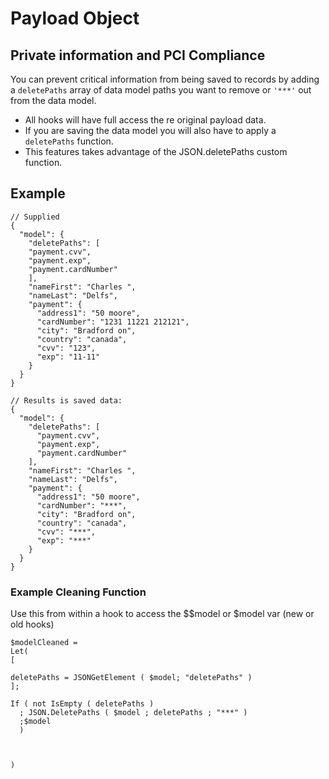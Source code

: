 # Payload Object

## Private information and PCI Compliance

You can prevent critical information from being saved to records by adding a `deletePaths` array of data model paths you want to remove or `'***'` out from the data model.

* All hooks will have full access the re original payload data.
* If you are saving the data model you will also have to apply a `deletePaths` function.
* This features takes advantage of the JSON.deletePaths custom function.

## Example

```text
// Supplied
{
  "model": {
    "deletePaths": [
    "payment.cvv",
    "payment.exp",
    "payment.cardNumber"
    ],
    "nameFirst": "Charles ",
    "nameLast": "Delfs",
    "payment": {
      "address1": "50 moore",
      "cardNumber": "1231 11221 212121",
      "city": "Bradford on",
      "country": "canada",
      "cvv": "123",
      "exp": "11-11"
    }
  }
}

// Results is saved data:
{
  "model": {
    "deletePaths": [
      "payment.cvv",
      "payment.exp",
      "payment.cardNumber"
    ],
    "nameFirst": "Charles ",
    "nameLast": "Delfs",
    "payment": {
      "address1": "50 moore",
      "cardNumber": "***",
      "city": "Bradford on",
      "country": "canada",
      "cvv": "***",
      "exp": "***"
    }
  }
}
```

### Example Cleaning Function

Use this from within a hook to access the $$model or $model var \(new or old hooks\)

```text
$modelCleaned = 
Let(
[

deletePaths = JSONGetElement ( $model; "deletePaths" )
];

If ( not IsEmpty ( deletePaths ) 
  ; JSON.DeletePaths ( $model ; deletePaths ; "***" ) 
  ;$model 
  )



)
```

